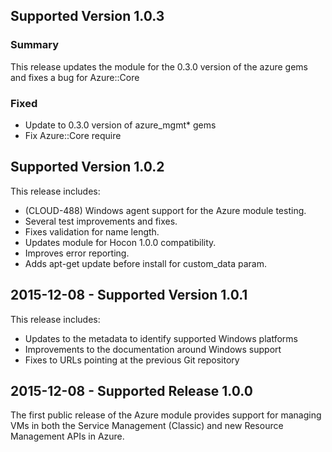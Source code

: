 ## Supported Version 1.0.3
### Summary
This release updates the module for the 0.3.0 version of the azure gems and
fixes a bug for Azure::Core

### Fixed
- Update to 0.3.0 version of azure\_mgmt\* gems
- Fix Azure::Core require

## Supported Version 1.0.2

This release includes:
* (CLOUD-488) Windows agent support for the Azure module testing.
* Several test improvements and fixes.
* Fixes validation for name length.
* Updates module for Hocon 1.0.0 compatibility.
* Improves error reporting.
* Adds apt-get update before install for custom_data param.

## 2015-12-08 - Supported Version 1.0.1

This release includes:

* Updates to the metadata to identify supported Windows platforms
* Improvements to the documentation around Windows support
* Fixes to URLs pointing at the previous Git repository

## 2015-12-08 - Supported Release 1.0.0

The first public release of the Azure module provides support for
managing VMs in both the Service Management (Classic) and new Resource
Management APIs in Azure.

